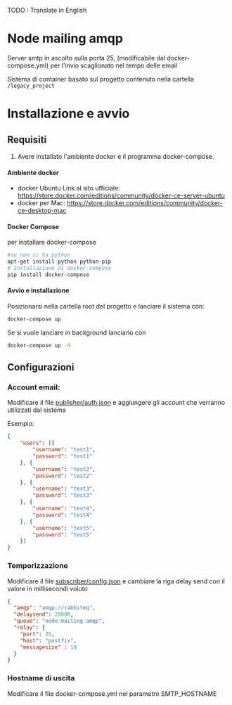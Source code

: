 TODO : Translate in English

# Node mailing amqp

Server smtp in ascolto sulla porta 25, (modificabile dal docker-compose.yml) per l'invio scaglionato nel tempo delle email

Sistema di container basato sul progetto contenuto nella cartella ```/legacy_project```


# Installazione e avvio

## Requisiti


1. Avere installato l'ambiente docker e il programma docker-compose. 

#### Ambiente docker

* docker Ubuntu Link al sito ufficiale: https://store.docker.com/editions/community/docker-ce-server-ubuntu
* docker per Mac: https://store.docker.com/editions/community/docker-ce-desktop-mac

#### Docker Compose

per installare docker-compose

```bash
#se non si ha python
apt-get install python python-pip
# Installazione di docker-compose
pip install docker-compose
```
#### Avvio e installazione

Posizionarsi nella cartella root del progetto e lanciare il sistema con:


```bash
docker-compose up
```

Se si vuole lanciare in background lanciarlo con

```bash
docker-compose up -d
```

## Configurazioni

### Account email:

Modificare il file [publisher/auth.json](publisher/auth.json) e aggiungere gli account che verranno utilizzati dal sistema

Esempio:

```json
{
	"users": [{
		"username": "test1",
		"password": "test1"
	}, {
		"username": "test2",
		"password": "test2"
	}, {
		"username": "test3",
		"password": "test3"
	}, {
		"username": "test4",
		"password": "test4"
	}, {
		"username": "test5",
		"password": "test5"
	}]
}
```

### Temporizzazione

Modificare il file [subscriber/config.json](subscriber/config.json) e cambiare la riga delay send con il valore in millisecondi voluto

```json
{
  "amqp": "amqp://rabbitmq",
  "delaysend": 20000, 
  "queue": "node-mailing-amqp",
  "relay": {
    "port": 25,
    "host": "postfix",
    "messagesize" : 10
  }
}
```

### Hostname di uscita

Modificare il file docker-compose.yml nel parametro SMTP_HOSTNAME